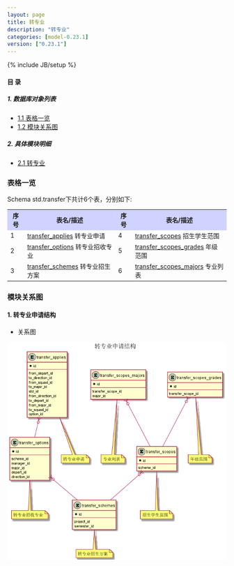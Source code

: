 ```yaml
---
layout: page
title: 转专业 
description: "转专业"
categories: [model-0.23.1]
version: ["0.23.1"]
---
```

{% include JB/setup %}

#### 目 录

##### 1. 数据库对象列表
  * [1.1 表格一览](index.html#表格一览)
  * [1.2 模块关系图](index.html#模块关系图)

##### 2. 具体模块明细
* [2.1 转专业](/std/transfer/misc.html)

### 表格一览
Schema std.transfer下共计6个表，分别如下:

<table class="table table-bordered table-striped table-condensed">
  <tr>
    <th style="background-color:#D0D3FF">序号</th>
    <th style="background-color:#D0D3FF">表名/描述</th>
    <th style="background-color:#D0D3FF">序号</th>
    <th style="background-color:#D0D3FF">表名/描述</th>
  </tr>
  <tr>
    <td>1</td>
    <td><a href="/model/std/transfer/misc.html#表格-transfer_applies-转专业申请">transfer_applies</a> 转专业申请</td>
    <td>4</td>
    <td><a href="/model/std/transfer/misc.html#表格-transfer_scopes-招生学生范围">transfer_scopes</a> 招生学生范围</td>
  </tr>
  <tr>
    <td>2</td>
    <td><a href="/model/std/transfer/misc.html#表格-transfer_options-转专业招收专业">transfer_options</a> 转专业招收专业</td>
    <td>5</td>
    <td><a href="/model/std/transfer/misc.html#表格-transfer_scopes_grades-年级范围">transfer_scopes_grades</a> 年级范围</td>
  </tr>
  <tr>
    <td>3</td>
    <td><a href="/model/std/transfer/misc.html#表格-transfer_schemes-转专业招生方案">transfer_schemes</a> 转专业招生方案</td>
    <td>6</td>
    <td><a href="/model/std/transfer/misc.html#表格-transfer_scopes_majors-专业列表">transfer_scopes_majors</a> 专业列表</td>
  </tr>
</table>

### 模块关系图


#### 1. 转专业申请结构
  * 关系图

![转专业申请结构](images/transfer.png)


